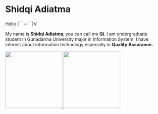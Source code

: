 # Shidqi Adiatma

Hello (＾－＾)V

My name is **Shidqi Adiatma**, you can call me **Qi**.
I am undergraduate student in Gunadarma University major in Information System.
I have interest about information technology especially in **Quality Assurance.**

<p align="left">
<a href="https://github.com/joliefelicia">
  <img height="180em" src="https://github-readme-stats-eight-theta.vercel.app/api?username=shidqiadiatma&show_icons=true&theme=merko"/>
  <img height="180em" src="https://github-readme-stats-eight-theta.vercel.app/api/top-langs/?username=shidqiadiatma&layout=compact&langs_count=8&theme=merko"/>
</a>
</p>


<!---
shidqiadiatma/shidqiadiatma is a ✨ special ✨ repository because its `README.md` (this file) appears on your GitHub profile.
You can click the Preview link to take a look at your changes.
--->
